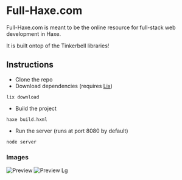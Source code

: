 # Full-Haxe.com
Full-Haxe.com is meant to be the online resource for full-stack web development in Haxe.

It is built ontop of the Tinkerbell libraries!
## Instructions
- Clone the repo
- Download dependencies (requires [Lix](https://www.npmjs.com/package/lix))
```
lix download
```
- Build the project
```
haxe build.hxml
```
- Run the server (runs at port 8080 by default)
```
node server
```


### Images
![Preview](https://image.ibb.co/bAbw0f/image.png)
![Preview Lg](https://image.ibb.co/dx1JD0/image.png)